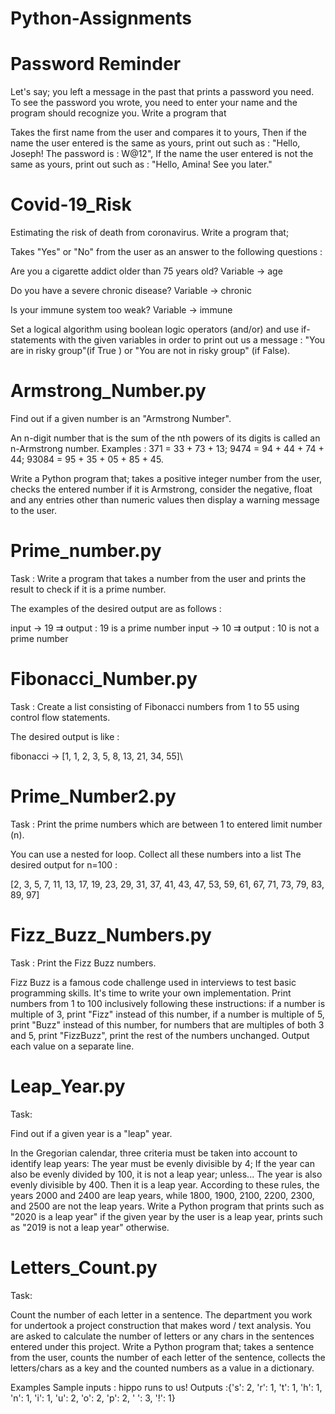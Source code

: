 # Python-Assignments

# Password Reminder

Let's say; you left a message in the past that prints a password you need. To see the password you wrote, you need to enter your name and the program should recognize you.
Write a program that 

Takes the first name from the user and compares it to yours,
Then if the name the user entered is the same as yours, print out such as : "Hello, Joseph! The password is : W@12",
If the name the user entered is not the same as yours, print out such as : "Hello, Amina! See you later."

# Covid-19_Risk

Estimating the risk of death from coronavirus. Write a program that;

Takes "Yes" or "No" from the user as an answer to the following questions :

Are you a cigarette addict older than 75 years old? Variable → age

Do you have a severe chronic disease? Variable → chronic

Is your immune system too weak? Variable → immune

Set a logical algorithm using boolean logic operators (and/or) and use if-statements with the given variables in order to print out us a message : "You are in risky group"(if True ) or "You are not in risky group" (if False).

# Armstrong_Number.py

Find out if a given number is an "Armstrong Number".

An n-digit number that is the sum of the nth powers of its digits is called an n-Armstrong number. Examples :
371 = 33 + 73 + 13;
9474 = 94 + 44 + 74 + 44;
93084 = 95 + 35 + 05 + 85 + 45.

Write a Python program that;
takes a positive integer number from the user,
checks the entered number if it is Armstrong,
consider the negative, float and any entries other than numeric values then display a warning message to the user.

# Prime_number.py

Task : Write a program that takes a number from the user and prints the result to check if it is a prime number.

The examples of the desired output are as follows :

input →  19 ⇉ output : 19 is a prime number
input →  10 ⇉ output : 10 is not a prime number


# Fibonacci_Number.py

Task : Create a list consisting of Fibonacci numbers from 1 to 55 using control flow statements.

The desired output is like :

fibonacci →  [1, 1, 2, 3, 5, 8, 13, 21, 34, 55]\

# Prime_Number2.py

Task : Print the prime numbers which are between 1 to entered limit number (n).

You can use a nested for loop.
Collect all these numbers into a list
The desired output for n=100 :

[2, 3, 5, 7, 11, 13, 17, 19, 23, 29, 31, 37, 41, 43, 47, 53, 59,
61, 67, 71, 73, 79, 83, 89, 97]

# Fizz_Buzz_Numbers.py

Task : Print the Fizz Buzz numbers.

Fizz Buzz is a famous code challenge used in interviews to test basic programming skills. It's time to write your own implementation.
Print numbers from 1 to 100 inclusively following these instructions:
if a number is multiple of 3, print "Fizz" instead of this number,
if a number is multiple of 5, print "Buzz" instead of this number,
for numbers that are multiples of both 3 and 5, print "FizzBuzz",
print the rest of the numbers unchanged.
Output each value on a separate line.

# Leap_Year.py

Task:

Find out if a given year is a "leap" year.

In the Gregorian calendar, three criteria must be taken into account to identify leap years:
The year must be evenly divisible by 4;
If the year can also be evenly divided by 100, it is not a leap year; unless...
The year is also evenly divisible by 400. Then it is a leap year.
According to these rules, the years 2000 and 2400 are leap years, while 1800, 1900, 2100, 2200, 2300, and 2500 are not the leap years.
Write a Python program that prints such as "2020 is a leap year" if the given year by the user is a leap year, prints such as "2019 is not a leap year" otherwise.

# Letters_Count.py

Task:

Count the number of each letter in a sentence.
The department you work for undertook a project construction that makes word / text analysis. You are asked to calculate the number of letters or any chars in the sentences entered under this project.
Write a Python program that;
takes a sentence from the user,
counts the number of each letter of the sentence,
collects the letters/chars as a key and the counted numbers as a value in a dictionary.


Examples
Sample inputs	: hippo runs to us!	
Outputs :{'s': 2, 'r': 1, 't': 1, 'h': 1, 'n': 1, 
'i': 1, 'u': 2, 'o': 2, 'p': 2, ' ': 3, '!': 1}

